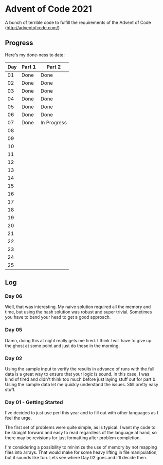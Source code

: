 # Advent of Code 2021

A bunch of terrible code to fulfill the requirements of the Advent of Code (http://adventofcode.com/).

## Progress
Here's my done-ness to date:

| Day | Part 1 | Part 2      |
|-----|--------|-------------|
| 01  | Done   | Done        |
| 02  | Done   | Done        |
| 03  | Done   | Done        |
| 04  | Done   | Done        |
| 05  | Done   | Done        |
| 06  | Done   | Done        |
| 07  | Done   | In Progress |
| 08  |        |             |
| 09  |        |             |
| 10  |        |             |
| 11  |        |             |
| 12  |        |             |
| 13  |        |             |
| 14  |        |             |
| 15  |        |             |
| 16  |        |             |
| 17  |        |             |
| 18  |        |             |
| 19  |        |             |
| 20  |        |             |
| 21  |        |             |
| 22  |        |             |
| 23  |        |             |
| 24  |        |             |
| 25  |        |             |

## Log
### Day 06

Well, that was interesting.  My naive solution required all the memory and time, but using the hash solution was robust and super trivial.  Sometimes you have to bend your head to get a good approach.

### Day 05

Damn, doing this at night really gets me tired.  I think I will have to give up the ghost at some point and just do these in the morning.

### Day 02

Using the sample input to verify the results in advance of runs with the full data is a great way to ensure that your logic is sound.  In this case, I was kind of tired and didn't think too much before just laying stuff out for part b.  Using the sample data let me quickly understand the issues.  Still pretty easy stuff.

### Day 01 - Getting Started

I've decided to just use perl this year and to fill out with other languages as I feel the urge.

The first set of problems were quite simple, as is typical.  I want my code to be straight forward and easy to read regardless of the language at hand, so there may be revisions for just formatting after problem completion.

I'm considering a possibility to minimize the use of memory by not mapping files into arrays.  That would make for some heavy lifting in file manipulation, but it sounds like fun.  Lets see where Day 02 goes and I'll decide then.
